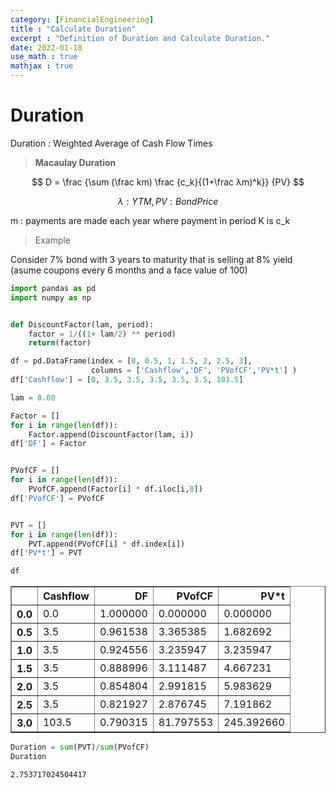 ```yaml
---
category: [FinancialEngineering]
title : "Calculate Duration"
excerpt : "Definition of Duration and Calculate Duration."
date: 2022-01-18
use_math : true
mathjax : true
---
```



# __Duration__

Duration : Weighted Average of Cash Flow Times

> __Macaulay Duration__

$$ D =  \frac {\sum (\frac km) \frac {c_k}{(1+\frac λm)^k}} {PV}   
$$

$$
λ : YTM, PV : Bond Price
$$

m : payments are made each year where payment in period K is c_k

>Example 

Consider 7% bond with 3 years to maturity that is selling at 8% yield (asume coupons every 6 months and a face value of 100)

```python
import pandas as pd
import numpy as np


def DiscountFactor(lam, period):
    factor = 1/((1+ lam/2) ** period)
    return(factor)    

df = pd.DataFrame(index = [0, 0.5, 1, 1.5, 2, 2.5, 3], 
                  columns = ['Cashflow','DF', 'PVofCF','PV*t'] )
df['Cashflow'] = [0, 3.5, 3.5, 3.5, 3.5, 3.5, 103.5]

lam = 0.08

```


```python
Factor = []
for i in range(len(df)):
    Factor.append(DiscountFactor(lam, i))
df['DF'] = Factor


PVofCF = []
for i in range(len(df)):
    PVofCF.append(Factor[i] * df.iloc[i,0])
df['PVofCF'] = PVofCF


PVT = []
for i in range(len(df)):
    PVT.append(PVofCF[i] * df.index[i])
df['PV*t'] = PVT

df
```

<table border="1" class="dataframe">
  <thead>
    <tr style="text-align: right;">
      <th></th>
      <th>Cashflow</th>
      <th>DF</th>
      <th>PVofCF</th>
      <th>PV*t</th>
    </tr>
  </thead>
  <tbody>
    <tr>
      <th>0.0</th>
      <td>0.0</td>
      <td>1.000000</td>
      <td>0.000000</td>
      <td>0.000000</td>
    </tr>
    <tr>
      <th>0.5</th>
      <td>3.5</td>
      <td>0.961538</td>
      <td>3.365385</td>
      <td>1.682692</td>
    </tr>
    <tr>
      <th>1.0</th>
      <td>3.5</td>
      <td>0.924556</td>
      <td>3.235947</td>
      <td>3.235947</td>
    </tr>
    <tr>
      <th>1.5</th>
      <td>3.5</td>
      <td>0.888996</td>
      <td>3.111487</td>
      <td>4.667231</td>
    </tr>
    <tr>
      <th>2.0</th>
      <td>3.5</td>
      <td>0.854804</td>
      <td>2.991815</td>
      <td>5.983629</td>
    </tr>
    <tr>
      <th>2.5</th>
      <td>3.5</td>
      <td>0.821927</td>
      <td>2.876745</td>
      <td>7.191862</td>
    </tr>
    <tr>
      <th>3.0</th>
      <td>103.5</td>
      <td>0.790315</td>
      <td>81.797553</td>
      <td>245.392660</td>
    </tr>
  </tbody>
</table>
</div>


```python
Duration = sum(PVT)/sum(PVofCF)
Duration
```
    2.753717024504417


